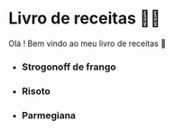 # Livro de receitas :man_cook:



Olá ! Bem vindo ao meu livro de receitas :wave:

- ### Strogonoff de frango

- ### Risoto

- ### Parmegiana

